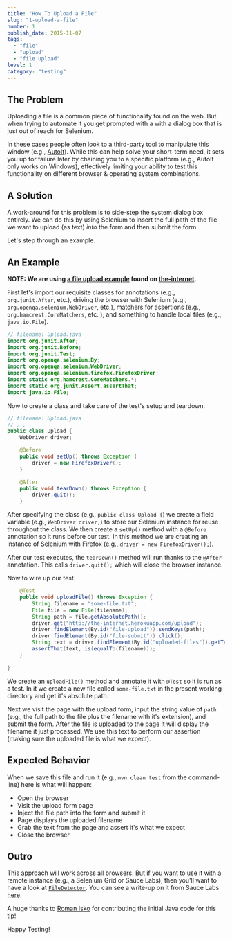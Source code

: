 ```yaml
---
title: "How To Upload a File"
slug: "1-upload-a-file"
number: 1
publish_date: 2015-11-07
tags:
  - "file"
  - "upload"
  - "file upload"
level: 1
category: "testing"
---
```


## The Problem

Uploading a file is a common piece of functionality found on the web. But when trying to automate it you get prompted with a with a dialog box that is just out of reach for Selenium.

In these cases people often look to a third-party tool to manipulate this window (e.g., [AutoIt](http://www.toolsqa.com/selenium-webdriver/autoit-selenium-webdriver/)). While this can help solve your short-term need, it sets you up for failure later by chaining you to a specific platform (e.g., AutoIt only works on Windows), effectively limiting your ability to test this functionality on different browser & operating system combinations.

## A Solution

A work-around for this problem is to side-step the system dialog box entirely. We can do this by using Selenium to insert the full path of the file we want to upload (as text) _into_ the form and then submit the form.

Let's step through an example.

## An Example

__NOTE: We are using [a file upload example](http://the-internet.herokuapp.com/upload) found on [the-internet](https://github.com/tourdedave/the-internet).__

First let's import our requisite classes for annotations (e.g., `org.junit.After`, etc.), driving the browser with Selenium (e.g., `org.openqa.selenium.WebDriver`, etc.), matchers for assertions (e.g., `org.hamcrest.CoreMatchers`, etc. ), and something to handle local files (e.g., `java.io.File`).

```java
// filename: Upload.java
import org.junit.After;
import org.junit.Before;
import org.junit.Test;
import org.openqa.selenium.By;
import org.openqa.selenium.WebDriver;
import org.openqa.selenium.firefox.FirefoxDriver;
import static org.hamcrest.CoreMatchers.*;
import static org.junit.Assert.assertThat;
import java.io.File;
```

Now to create a class and take care of the test's setup and teardown.

```java
// filename: Upload.java
// ...
public class Upload {
    WebDriver driver;

    @Before
    public void setUp() throws Exception {
        driver = new FirefoxDriver();
    }

    @After
    public void tearDown() throws Exception {
        driver.quit();
    }
```

After specifying the class (e.g., `public class Upload {`) we create a field variable (e.g., `WebDriver driver;`) to store our Selenium instance for reuse throughout the class. We then create a `setUp()` method with a `@Before` annotation so it runs before our test. In this method we are creating an instance of Selenium with Firefox (e.g., `driver = new FirefoxDriver();`).

After our test executes, the `tearDown()` method will run thanks to the `@After` annotation. This calls `driver.quit();` which will close the browser instance.

Now to wire up our test.

```java
    @Test
    public void uploadFile() throws Exception {
        String filename = "some-file.txt";
        File file = new File(filename);
        String path = file.getAbsolutePath();
        driver.get("http://the-internet.herokuapp.com/upload");
        driver.findElement(By.id("file-upload")).sendKeys(path);
        driver.findElement(By.id("file-submit")).click();
        String text = driver.findElement(By.id("uploaded-files")).getText();
        assertThat(text, is(equalTo(filename)));
    }

}
```

We create an `uploadFile()` method and annotate it with `@Test` so it is run as a test. In it we create a new file called `some-file.txt` in the present working directory and get it's absolute path.

Next we visit the page with the upload form, input the string value of `path` (e.g., the full path to the file plus the filename with it's extension), and submit the form. After the file is uploaded to the page it will display the filename it just processed. We use this text to perform our assertion (making sure the uploaded file is what we expect).


## Expected Behavior

When we save this file and run it (e.g., `mvn clean test` from the command-line) here is what will happen:

+ Open the browser
+ Visit the upload form page
+ Inject the file path into the form and submit it
+ Page displays the uploaded filename
+ Grab the text from the page and assert it's what we expect
+ Close the browser

## Outro

This approach will work across all browsers. But if you want to use it with a remote instance (e.g., a Selenium Grid or Sauce Labs), then you'll want to have a look at [`FileDetector`](https://github.com/SeleniumHQ/selenium/blob/ab1e647d0fc8fc39e6b00ae94321ab228b6728f2/java/client/src/org/openqa/selenium/remote/FileDetector.java). You can see a write-up on it from Sauce Labs [here](https://saucelabs.com/resources/articles/selenium-file-upload).

A huge thanks to [Roman Isko](https://github.com/RomanIsko) for contributing the initial Java code for this tip!

Happy Testing!
